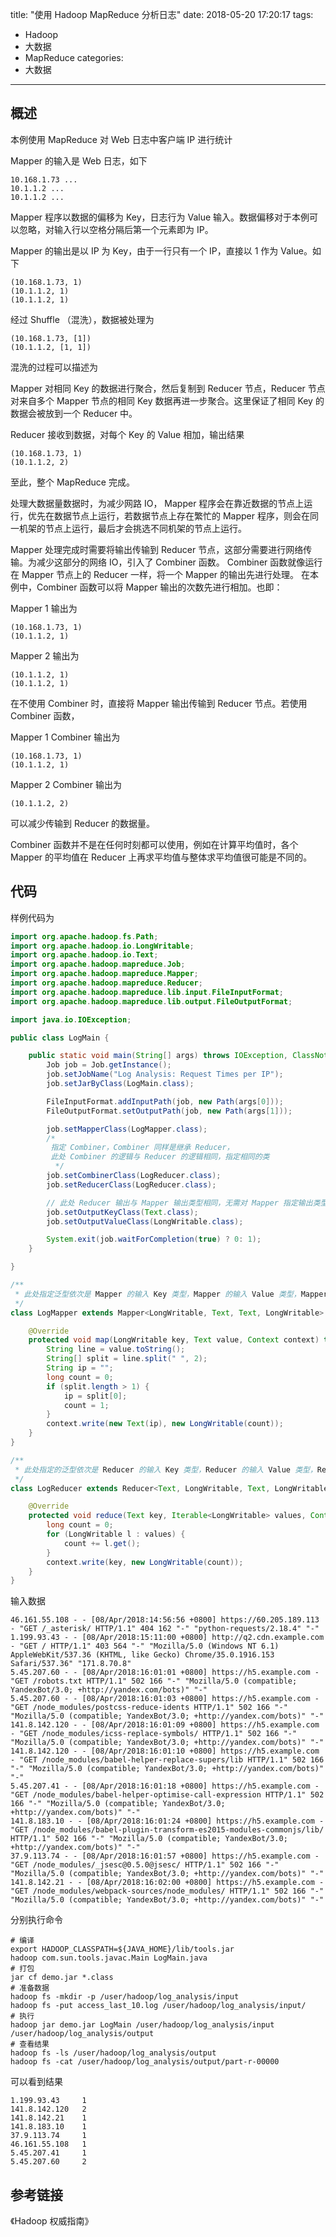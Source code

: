 title: "使用 Hadoop MapReduce 分析日志"
date: 2018-05-20 17:20:17
tags:
- Hadoop
- 大数据
- MapReduce
categories: 
- 大数据

---



## 概述

本例使用 MapReduce 对 Web 日志中客户端 IP 进行统计

Mapper 的输入是 Web 日志，如下

```
10.168.1.73 ...
10.1.1.2 ...
10.1.1.2 ...
```

Mapper 程序以数据的偏移为 Key，日志行为 Value 输入。数据偏移对于本例可以忽略，对输入行以空格分隔后第一个元素即为 IP。

Mapper 的输出是以 IP 为 Key，由于一行只有一个 IP，直接以 1 作为 Value。如下

```
(10.168.1.73, 1)
(10.1.1.2, 1)
(10.1.1.2, 1)
```

经过 Shuffle （混洗），数据被处理为

```
(10.168.1.73, [1])
(10.1.1.2, [1, 1])
```

混洗的过程可以描述为

Mapper 对相同 Key 的数据进行聚合，然后复制到 Reducer 节点，Reducer 节点对来自多个 Mapper 节点的相同 Key 数据再进一步聚合。这里保证了相同 Key 的数据会被放到一个 Reducer 中。

Reducer 接收到数据，对每个 Key 的 Value 相加，输出结果

```
(10.168.1.73, 1)
(10.1.1.2, 2)
```

至此，整个 MapReduce 完成。

处理大数据量数据时，为减少网路 IO， Mapper 程序会在靠近数据的节点上运行，优先在数据节点上运行，若数据节点上存在繁忙的 Mapper 程序，则会在同一机架的节点上运行，最后才会挑选不同机架的节点上运行。

Mapper 处理完成时需要将输出传输到 Reducer 节点，这部分需要进行网络传输。为减少这部分的网络 IO，引入了 Combiner 函数。
Combiner 函数就像运行在 Mapper 节点上的 Reducer 一样，将一个 Mapper 的输出先进行处理。
在本例中，Combiner 函数可以将 Mapper 输出的次数先进行相加。也即：

Mapper 1 输出为

```
(10.168.1.73, 1)
(10.1.1.2, 1)
```

Mapper 2 输出为

```
(10.1.1.2, 1)
(10.1.1.2, 1)
```

在不使用 Combiner 时，直接将 Mapper 输出传输到 Reducer 节点。若使用 Combiner 函数，

Mapper 1 Combiner 输出为

```
(10.168.1.73, 1)
(10.1.1.2, 1)
```

Mapper 2 Combiner 输出为

```
(10.1.1.2, 2)
```

可以减少传输到 Reducer 的数据量。

Combiner 函数并不是在任何时刻都可以使用，例如在计算平均值时，各个 Mapper 的平均值在 Reducer 上再求平均值与整体求平均值很可能是不同的。

## 代码

样例代码为

```java
import org.apache.hadoop.fs.Path;
import org.apache.hadoop.io.LongWritable;
import org.apache.hadoop.io.Text;
import org.apache.hadoop.mapreduce.Job;
import org.apache.hadoop.mapreduce.Mapper;
import org.apache.hadoop.mapreduce.Reducer;
import org.apache.hadoop.mapreduce.lib.input.FileInputFormat;
import org.apache.hadoop.mapreduce.lib.output.FileOutputFormat;

import java.io.IOException;

public class LogMain {

    public static void main(String[] args) throws IOException, ClassNotFoundException, InterruptedException {
        Job job = Job.getInstance();
        job.setJobName("Log Analysis: Request Times per IP");
        job.setJarByClass(LogMain.class);

        FileInputFormat.addInputPath(job, new Path(args[0]));
        FileOutputFormat.setOutputPath(job, new Path(args[1]));

        job.setMapperClass(LogMapper.class);
        /*
         指定 Combiner，Combiner 同样是继承 Reducer，
         此处 Combiner 的逻辑与 Reducer 的逻辑相同，指定相同的类
          */
        job.setCombinerClass(LogReducer.class);
        job.setReducerClass(LogReducer.class);

        // 此处 Reducer 输出与 Mapper 输出类型相同，无需对 Mapper 指定输出类型，否则需要为 Mapper 指定输出类型
        job.setOutputKeyClass(Text.class);
        job.setOutputValueClass(LongWritable.class);

        System.exit(job.waitForCompletion(true) ? 0: 1);
    }

}

/**
 * 此处指定泛型依次是 Mapper 的输入 Key 类型，Mapper 的输入 Value 类型，Mapper 的输出 Key 类型，Mapper 的输出 Value 类型
 */
class LogMapper extends Mapper<LongWritable, Text, Text, LongWritable> {

    @Override
    protected void map(LongWritable key, Text value, Context context) throws IOException, InterruptedException {
        String line = value.toString();
        String[] split = line.split(" ", 2);
        String ip = "";
        long count = 0;
        if (split.length > 1) {
            ip = split[0];
            count = 1;
        }
        context.write(new Text(ip), new LongWritable(count));
    }
}

/**
 * 此处指定的泛型依次是 Reducer 的输入 Key 类型，Reducer 的输入 Value 类型，Reducer 的输出 Key 类型，Reducer 的输出 Value 类型
 */
class LogReducer extends Reducer<Text, LongWritable, Text, LongWritable> {

    @Override
    protected void reduce(Text key, Iterable<LongWritable> values, Context context) throws IOException, InterruptedException {
        long count = 0;
        for (LongWritable l : values) {
            count += l.get();
        }
        context.write(key, new LongWritable(count));
    }
}
```

输入数据

```
46.161.55.108 - - [08/Apr/2018:14:56:56 +0800] https://60.205.189.113 - "GET /_asterisk/ HTTP/1.1" 404 162 "-" "python-requests/2.18.4" "-"
1.199.93.43 - - [08/Apr/2018:15:11:00 +0800] http://q2.cdn.example.com - "GET / HTTP/1.1" 403 564 "-" "Mozilla/5.0 (Windows NT 6.1) AppleWebKit/537.36 (KHTML, like Gecko) Chrome/35.0.1916.153 Safari/537.36" "171.8.70.8"
5.45.207.60 - - [08/Apr/2018:16:01:01 +0800] https://h5.example.com - "GET /robots.txt HTTP/1.1" 502 166 "-" "Mozilla/5.0 (compatible; YandexBot/3.0; +http://yandex.com/bots)" "-"
5.45.207.60 - - [08/Apr/2018:16:01:03 +0800] https://h5.example.com - "GET /node_modules/postcss-reduce-idents HTTP/1.1" 502 166 "-" "Mozilla/5.0 (compatible; YandexBot/3.0; +http://yandex.com/bots)" "-"
141.8.142.120 - - [08/Apr/2018:16:01:09 +0800] https://h5.example.com - "GET /node_modules/icss-replace-symbols/ HTTP/1.1" 502 166 "-" "Mozilla/5.0 (compatible; YandexBot/3.0; +http://yandex.com/bots)" "-"
141.8.142.120 - - [08/Apr/2018:16:01:10 +0800] https://h5.example.com - "GET /node_modules/babel-helper-replace-supers/lib HTTP/1.1" 502 166 "-" "Mozilla/5.0 (compatible; YandexBot/3.0; +http://yandex.com/bots)" "-"
5.45.207.41 - - [08/Apr/2018:16:01:18 +0800] https://h5.example.com - "GET /node_modules/babel-helper-optimise-call-expression HTTP/1.1" 502 166 "-" "Mozilla/5.0 (compatible; YandexBot/3.0; +http://yandex.com/bots)" "-"
141.8.183.10 - - [08/Apr/2018:16:01:24 +0800] https://h5.example.com - "GET /node_modules/babel-plugin-transform-es2015-modules-commonjs/lib/ HTTP/1.1" 502 166 "-" "Mozilla/5.0 (compatible; YandexBot/3.0; +http://yandex.com/bots)" "-"
37.9.113.74 - - [08/Apr/2018:16:01:57 +0800] https://h5.example.com - "GET /node_modules/_jsesc@0.5.0@jsesc/ HTTP/1.1" 502 166 "-" "Mozilla/5.0 (compatible; YandexBot/3.0; +http://yandex.com/bots)" "-"
141.8.142.21 - - [08/Apr/2018:16:02:00 +0800] https://h5.example.com - "GET /node_modules/webpack-sources/node_modules/ HTTP/1.1" 502 166 "-" "Mozilla/5.0 (compatible; YandexBot/3.0; +http://yandex.com/bots)" "-"
```

分别执行命令

```
# 编译
export HADOOP_CLASSPATH=${JAVA_HOME}/lib/tools.jar
hadoop com.sun.tools.javac.Main LogMain.java
# 打包
jar cf demo.jar *.class
# 准备数据
hadoop fs -mkdir -p /user/hadoop/log_analysis/input
hadoop fs -put access_last_10.log /user/hadoop/log_analysis/input/
# 执行
hadoop jar demo.jar LogMain /user/hadoop/log_analysis/input /user/hadoop/log_analysis/output
# 查看结果
hadoop fs -ls /user/hadoop/log_analysis/output
hadoop fs -cat /user/hadoop/log_analysis/output/part-r-00000
```

可以看到结果

```
1.199.93.43     1
141.8.142.120   2
141.8.142.21    1
141.8.183.10    1
37.9.113.74     1
46.161.55.108   1
5.45.207.41     1
5.45.207.60     2
```


## 参考链接

《Hadoop 权威指南》
